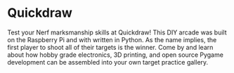 # Quickdraw
Test your Nerf marksmanship skills at Quickdraw! This DIY arcade was built on the Raspberry Pi and with written in Python. As the name implies, the first player to shoot all of their targets is the winner. Come by and learn about how hobby grade electronics, 3D printing, and open source Pygame development can be assembled into your own target practice gallery.
